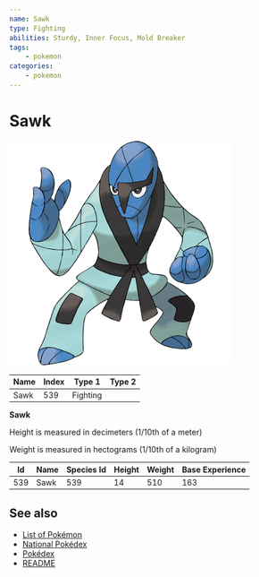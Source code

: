 ```yaml
---
name: Sawk
type: Fighting
abilities: Sturdy, Inner Focus, Mold Breaker
tags:
    - pokemon
categories:
    - pokemon
---
```


# Sawk


![Sawk](images/539.png)

| **Name** | **Index** | **Type 1** | **Type 2** |
|----|----|----|----|
| Sawk | 539 | Fighting  |  |

**Sawk** 


Height is measured in decimeters (1/10th of a meter)

Weight is measured in hectograms (1/10th of a kilogram)

| **Id** | **Name** | **Species Id** | **Height** | **Weight** | **Base Experience** |
|--------|----------|----------------|------------|------------|---------------------|
| 539 | Sawk | 539 | 14 | 510 | 163 |


## See also

- [List of Pokémon](../pokemon.md)
- [National Pokédex](../national_pokedex.md)
- [Pokédex](../pokedex.md)
- [README](../README.md)
